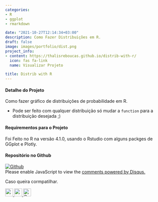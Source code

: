 ```yaml
---
categories:
- R
- ggplot
- rmarkdown

date: "2021-10-27T12:14:34+03:00"
description: Como Fazer Distribuições em R.
draft: false
image: images/portfolio/dist.png
project_info:
- content: https://thalisreboucas.github.io/distrib-with-r/
  icon: fas fa-link
  name: Visualizar Projeto

title: Distrib with R
---
```



#### Detalhe do Projeto 

Como fazer gráfico de distribuições de probabilidade em R.

- Pode ser feito com qualquer distribuição só mudar a `function` para a distribuição desejada ;)


#### Requirementos para o Projeto

Foi Feito no R na versão 4.1.0, usando o Rstudio com alguns packges de GGplot e Plotly. 

#### Repositório no Github

<a href="https://github.com/thalisreboucas/distrib-with-r"  >
    <img alt="Github" src="https://img.shields.io/badge/distribR-181717?style=for-the-badge&logo=github&logoColor=white" />
    </a>
    
<div id="disqus_thread"></div>
<script>
    /**
    *  RECOMMENDED CONFIGURATION VARIABLES: EDIT AND UNCOMMENT THE SECTION BELOW TO INSERT DYNAMIC VALUES FROM YOUR PLATFORM OR CMS.
    *  LEARN WHY DEFINING THESE VARIABLES IS IMPORTANT: https://disqus.com/admin/universalcode/#configuration-variables    */
    /*
    var disqus_config = function () {
    this.page.url = PAGE_URL;  // Replace PAGE_URL with your page's canonical URL variable
    this.page.identifier = PAGE_IDENTIFIER; // Replace PAGE_IDENTIFIER with your page's unique identifier variable
    };
    */
    (function() { // DON'T EDIT BELOW THIS LINE
    var d = document, s = d.createElement('script');
    s.src = 'https://thalis-netlify-app.disqus.com/embed.js';
    s.setAttribute('data-timestamp', +new Date());
    (d.head || d.body).appendChild(s);
    })();
</script>
<noscript>Please enable JavaScript to view the <a href="https://disqus.com/?ref_noscript">comments powered by Disqus.</a></noscript>

<br>

Caso queira cormpatilhar.

<a href="https://www.facebook.com/sharer/sharer.php?u=https://thalis.netlify.app/portfolio/project-6/">
	<img width="25" height="25" src="/images/icons/facebook.png" alt="">
</a>


<a href="https://www.linkedin.com/shareArticle?mini=true&amp;url=https://thalis.netlify.app/portfolio/project-6/">
	<img width="25" height="25" src="/images/icons/linkedin.png" alt="">
</a>

<a href="https://api.whatsapp.com/send?text=https://thalis.netlify.app/portfolio/project-6/" target="_blank" rel="noopener external nofollow" aria-label="Olha que top !!">
<img width="25" height="25"  src="/images/icons/whatsapp.png" alt="Compartilhe no WhatsApp">
</a>